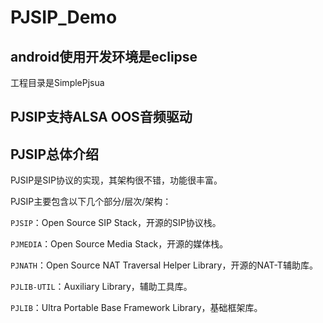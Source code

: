 # PJSIP_Demo
## android使用开发环境是eclipse 
工程目录是SimplePjsua
## PJSIP支持ALSA OOS音频驱动

## PJSIP总体介绍 ##

PJSIP是SIP协议的实现，其架构很不错，功能很丰富。

PJSIP主要包含以下几个部分/层次/架构：

`PJSIP`：Open Source SIP Stack，开源的SIP协议栈。

`PJMEDIA`：Open Source Media Stack，开源的媒体栈。

`PJNATH`：Open Source NAT Traversal Helper Library，开源的NAT-T辅助库。

`PJLIB-UTIL`：Auxiliary Library，辅助工具库。

`PJLIB`：Ultra Portable Base Framework Library，基础框架库。